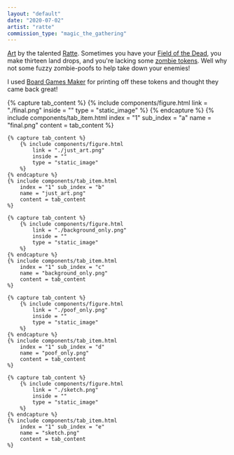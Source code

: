 ```yaml
---
layout: "default"
date: "2020-07-02"
artist: "ratte"
commission_type: "magic_the_gathering"
---
```


[Art](https://www.furaffinity.net/view/37055848/) by the talented [Ratte](https://www.furaffinity.net/user/ratte/). Sometimes you have your [Field of the Dead](https://cards.scryfall.io/large/front/4/7/470ca3f4-29aa-4c4c-8ff2-8cdd70c69943.jpg), you make thirteen land drops, and you're lacking some [zombie tokens](https://cards.scryfall.io/large/front/1/8/18f0436e-9328-4266-9cf8-80b557a0c17c.jpg). Well why not some fuzzy zombie-poofs to help take down your enemies!

I used [Board Games Maker](https://www.boardgamesmaker.com/) for printing off these tokens and thought they came back great!

<div class="tab-wrapper">
	{% capture tab_content %}
		{% include components/figure.html 
			link = "./final.png"
			inside = ""
			type = "static_image"
		%}
	{% endcapture %}
	{% include components/tab_item.html 
		index = "1" sub_index = "a"
		name = "final.png"
		content = tab_content
	%}

	{% capture tab_content %}
		{% include components/figure.html 
			link = "./just_art.png"
			inside = ""
			type = "static_image"
		%}
	{% endcapture %}
	{% include components/tab_item.html 
		index = "1" sub_index = "b"
		name = "just_art.png"
		content = tab_content
	%}

	{% capture tab_content %}
		{% include components/figure.html 
			link = "./background_only.png"
			inside = ""
			type = "static_image"
		%}
	{% endcapture %}
	{% include components/tab_item.html 
		index = "1" sub_index = "c"
		name = "background_only.png"
		content = tab_content
	%}

	{% capture tab_content %}
		{% include components/figure.html 
			link = "./poof_only.png"
			inside = ""
			type = "static_image"
		%}
	{% endcapture %}
	{% include components/tab_item.html 
		index = "1" sub_index = "d"
		name = "poof_only.png"
		content = tab_content
	%}

	{% capture tab_content %}
		{% include components/figure.html 
			link = "./sketch.png"
			inside = ""
			type = "static_image"
		%}
	{% endcapture %}
	{% include components/tab_item.html 
		index = "1" sub_index = "e"
		name = "sketch.png"
		content = tab_content
	%}
</div>